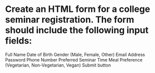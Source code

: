 # Create an HTML form for a college seminar registration. The form should include the following input fields:

Full Name
Date of Birth
Gender (Male, Female, Other)
Email Address
Password
Phone Number
Preferred Seminar Time
Meal Preference (Vegetarian, Non-Vegetarian, Vegan)
Submit button